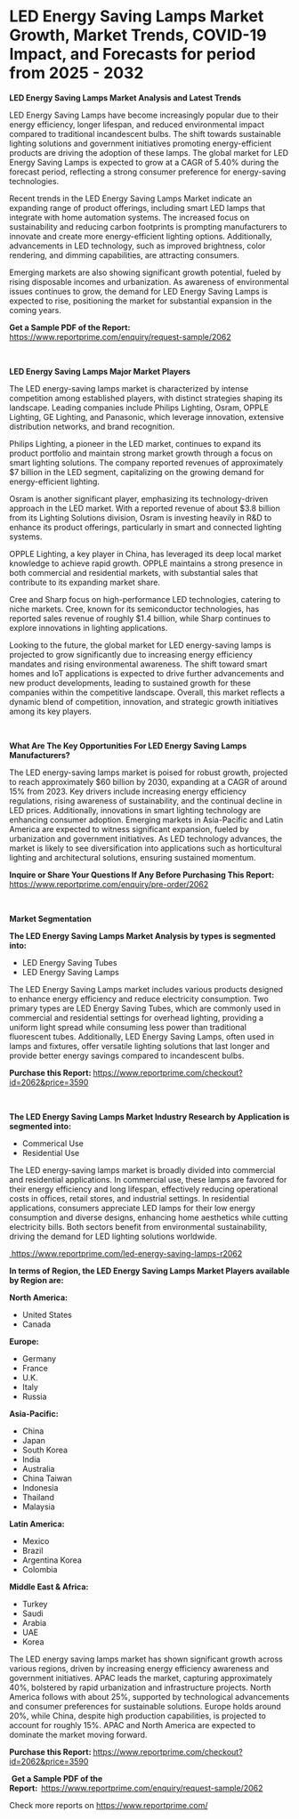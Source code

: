 <p><h1>LED Energy Saving Lamps Market Growth, Market Trends, COVID-19 Impact, and Forecasts for period from 2025 - 2032</h1></p><p><strong>LED Energy Saving Lamps Market Analysis and Latest Trends</strong></p>
<p><p>LED Energy Saving Lamps have become increasingly popular due to their energy efficiency, longer lifespan, and reduced environmental impact compared to traditional incandescent bulbs. The shift towards sustainable lighting solutions and government initiatives promoting energy-efficient products are driving the adoption of these lamps. The global market for LED Energy Saving Lamps is expected to grow at a CAGR of 5.40% during the forecast period, reflecting a strong consumer preference for energy-saving technologies.</p><p>Recent trends in the LED Energy Saving Lamps Market indicate an expanding range of product offerings, including smart LED lamps that integrate with home automation systems. The increased focus on sustainability and reducing carbon footprints is prompting manufacturers to innovate and create more energy-efficient lighting options. Additionally, advancements in LED technology, such as improved brightness, color rendering, and dimming capabilities, are attracting consumers.</p><p>Emerging markets are also showing significant growth potential, fueled by rising disposable incomes and urbanization. As awareness of environmental issues continues to grow, the demand for LED Energy Saving Lamps is expected to rise, positioning the market for substantial expansion in the coming years.</p></p>
<p><strong>Get a Sample PDF of the Report:&nbsp;</strong> <a href="https://www.reportprime.com/enquiry/request-sample/2062?utm_campaign=2268&utm_medium=2&utm_source=Github&utm_content=ia&utm_term=18032025&utm_id=led-energy-saving-lamps">https://www.reportprime.com/enquiry/request-sample/2062</a></p>
<p>&nbsp;</p>
<p><strong>LED Energy Saving Lamps Major Market Players</strong></p>
<p><p>The LED energy-saving lamps market is characterized by intense competition among established players, with distinct strategies shaping its landscape. Leading companies include Philips Lighting, Osram, OPPLE Lighting, GE Lighting, and Panasonic, which leverage innovation, extensive distribution networks, and brand recognition.</p><p>Philips Lighting, a pioneer in the LED market, continues to expand its product portfolio and maintain strong market growth through a focus on smart lighting solutions. The company reported revenues of approximately $7 billion in the LED segment, capitalizing on the growing demand for energy-efficient lighting.</p><p>Osram is another significant player, emphasizing its technology-driven approach in the LED market. With a reported revenue of about $3.8 billion from its Lighting Solutions division, Osram is investing heavily in R&D to enhance its product offerings, particularly in smart and connected lighting systems.</p><p>OPPLE Lighting, a key player in China, has leveraged its deep local market knowledge to achieve rapid growth. OPPLE maintains a strong presence in both commercial and residential markets, with substantial sales that contribute to its expanding market share.</p><p>Cree and Sharp focus on high-performance LED technologies, catering to niche markets. Cree, known for its semiconductor technologies, has reported sales revenue of roughly $1.4 billion, while Sharp continues to explore innovations in lighting applications.</p><p>Looking to the future, the global market for LED energy-saving lamps is projected to grow significantly due to increasing energy efficiency mandates and rising environmental awareness. The shift toward smart homes and IoT applications is expected to drive further advancements and new product developments, leading to sustained growth for these companies within the competitive landscape. Overall, this market reflects a dynamic blend of competition, innovation, and strategic growth initiatives among its key players.</p></p>
<p>&nbsp;</p>
<p><strong>What Are The Key Opportunities For LED Energy Saving Lamps Manufacturers?</strong></p>
<p><p>The LED energy-saving lamps market is poised for robust growth, projected to reach approximately $60 billion by 2030, expanding at a CAGR of around 15% from 2023. Key drivers include increasing energy efficiency regulations, rising awareness of sustainability, and the continual decline in LED prices. Additionally, innovations in smart lighting technology are enhancing consumer adoption. Emerging markets in Asia-Pacific and Latin America are expected to witness significant expansion, fueled by urbanization and government initiatives. As LED technology advances, the market is likely to see diversification into applications such as horticultural lighting and architectural solutions, ensuring sustained momentum.</p></p>
<p><strong>Inquire or Share Your Questions If Any Before Purchasing This Report:</strong> <a href="https://www.reportprime.com/enquiry/pre-order/2062?utm_campaign=2268&utm_medium=2&utm_source=Github&utm_content=ia&utm_term=18032025&utm_id=led-energy-saving-lamps">https://www.reportprime.com/enquiry/pre-order/2062</a></p>
<p>&nbsp;</p>
<p><strong>Market Segmentation</strong></p>
<p><strong>The LED Energy Saving Lamps Market Analysis by types is segmented into:</strong></p>
<p><ul><li>LED Energy Saving Tubes</li><li>LED Energy Saving Lamps</li></ul></p>
<p><p>The LED Energy Saving Lamps market includes various products designed to enhance energy efficiency and reduce electricity consumption. Two primary types are LED Energy Saving Tubes, which are commonly used in commercial and residential settings for overhead lighting, providing a uniform light spread while consuming less power than traditional fluorescent tubes. Additionally, LED Energy Saving Lamps, often used in lamps and fixtures, offer versatile lighting solutions that last longer and provide better energy savings compared to incandescent bulbs.</p></p>
<p><strong>Purchase this Report:&nbsp;</strong><a href="https://www.reportprime.com/checkout?id=2062&price=3590&utm_campaign=2268&utm_medium=2&utm_source=Github&utm_content=ia&utm_term=18032025&utm_id=led-energy-saving-lamps">https://www.reportprime.com/checkout?id=2062&price=3590</a></p>
<p>&nbsp;</p>
<p><strong>The LED Energy Saving Lamps Market Industry Research by Application is segmented into:</strong></p>
<p><ul><li>Commerical Use</li><li>Residential Use</li></ul></p>
<p><p>The LED energy-saving lamps market is broadly divided into commercial and residential applications. In commercial use, these lamps are favored for their energy efficiency and long lifespan, effectively reducing operational costs in offices, retail stores, and industrial settings. In residential applications, consumers appreciate LED lamps for their low energy consumption and diverse designs, enhancing home aesthetics while cutting electricity bills. Both sectors benefit from environmental sustainability, driving the demand for LED lighting solutions worldwide.</p></p>
<p><a href="https://www.reportprime.com/led-energy-saving-lamps-r2062?utm_campaign=2268&utm_medium=2&utm_source=Github&utm_content=ia&utm_term=18032025&utm_id=led-energy-saving-lamps">&nbsp;https://www.reportprime.com/led-energy-saving-lamps-r2062</a></p>
<p><strong>In terms of Region, the LED Energy Saving Lamps Market Players available by Region are:</strong></p>
<p>
    <p> <strong> North America: </strong>
        <ul>
            <li>United States</li>
            <li>Canada</li>
        </ul>
        </p> 
    <p> <strong> Europe: </strong>
        <ul>
            <li>Germany</li>
            <li>France</li>
            <li>U.K.</li>
            <li>Italy</li>
            <li>Russia</li>
        </ul>
        </p> 
    <p> <strong> Asia-Pacific: </strong>
        <ul>
            <li>China</li>
            <li>Japan</li>
            <li>South Korea</li>
            <li>India</li>
            <li>Australia</li>
            <li>China Taiwan</li>
            <li>Indonesia</li>
            <li>Thailand</li>
            <li>Malaysia</li>
        </ul>
        </p> 
    <p> <strong> Latin America: </strong>
        <ul>
            <li>Mexico</li>
            <li>Brazil</li>
            <li>Argentina Korea</li>
            <li>Colombia</li>
        </ul>
        </p> 
    <p> <strong> Middle East & Africa: </strong>
        <ul>
            <li>Turkey</li>
            <li>Saudi</li>
            <li>Arabia</li>
            <li>UAE</li>
            <li>Korea</li>
        </ul>
    </p>
    </p>
<p><p>The LED energy saving lamps market has shown significant growth across various regions, driven by increasing energy efficiency awareness and government initiatives. APAC leads the market, capturing approximately 40%, bolstered by rapid urbanization and infrastructure projects. North America follows with about 25%, supported by technological advancements and consumer preferences for sustainable solutions. Europe holds around 20%, while China, despite high production capabilities, is projected to account for roughly 15%. APAC and North America are expected to dominate the market moving forward.</p></p>
<p><strong>Purchase this Report: </strong><a href="https://www.reportprime.com/checkout?id=2062&price=3590&utm_campaign=2268&utm_medium=2&utm_source=Github&utm_content=ia&utm_term=18032025&utm_id=led-energy-saving-lamps">https://www.reportprime.com/checkout?id=2062&price=3590</a></p>
<p>&nbsp;<strong>Get a Sample PDF of the Report:&nbsp;&nbsp;</strong><a href="https://www.reportprime.com/enquiry/request-sample/2062?utm_campaign=2268&utm_medium=2&utm_source=Github&utm_content=ia&utm_term=18032025&utm_id=led-energy-saving-lamps">https://www.reportprime.com/enquiry/request-sample/2062</a></p>
<p><strong></strong></p>
<p>Check more reports on <a href="https://www.reportprime.com/?utm_campaign=2268&utm_medium=2&utm_source=Github&utm_content=ia&utm_term=18032025&utm_id=led-energy-saving-lamps">https://www.reportprime.com/</a></p>